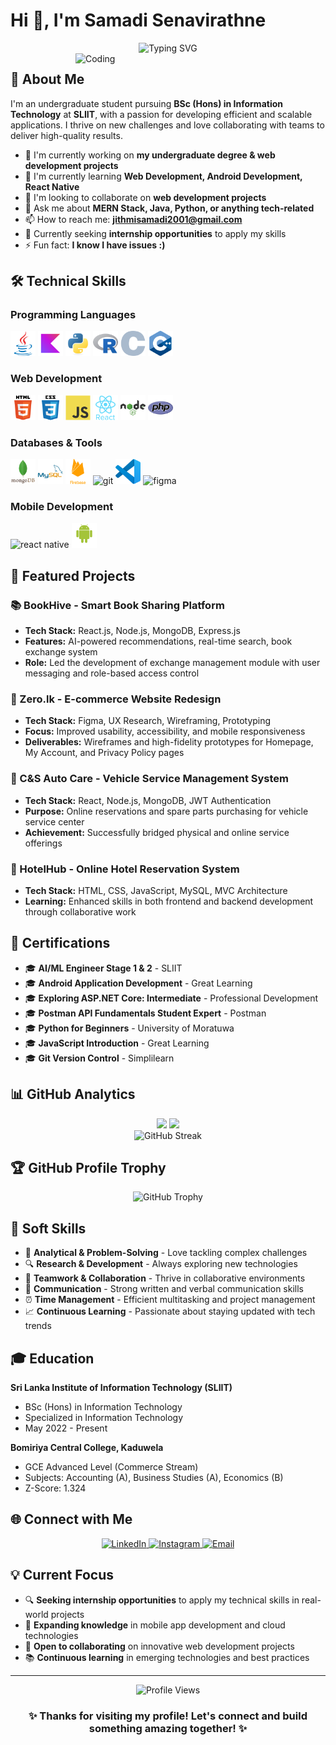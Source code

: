 # Hi 👋, I'm Samadi Senavirathne

<div align="center">
  <img src="https://readme-typing-svg.herokuapp.com?font=Fira+Code&pause=1000&color=36BCF7&center=true&vCenter=true&width=435&lines=Information+Technology+Student;Full+Stack+Developer;MERN+Stack+Enthusiast;Always+Learning+New+Things" alt="Typing SVG" />
</div>

<img align="right" alt="Coding" width="400" src="https://camo.githubusercontent.com/8d3a24af335039bfd365e4bc2c805d9c30268df63e283b7c87d8cffa2746fb22/68747470733a2f2f6d69726f2e6d656469756d2e636f6d2f76322f726573697a653a6669743a3832382f666f726d61743a776562702f302a7942764135436e455833536434616f642e676966">

## 🚀 About Me

I'm an undergraduate student pursuing **BSc (Hons) in Information Technology** at **SLIIT**, with a passion for developing efficient and scalable applications. I thrive on new challenges and love collaborating with teams to deliver high-quality results.

- 🔭 I'm currently working on **my undergraduate degree & web development projects**
- 🌱 I'm currently learning **Web Development, Android Development, React Native**
- 👯 I'm looking to collaborate on **web development projects**
- 💬 Ask me about **MERN Stack, Java, Python, or anything tech-related**
- 📫 How to reach me: **jithmisamadi2001@gmail.com**
- 🎯 Currently seeking **internship opportunities** to apply my skills
- ⚡ Fun fact: **I know I have issues :)**

## 🛠️ Technical Skills

### Programming Languages
<p align="left">
  <img src="https://raw.githubusercontent.com/devicons/devicon/master/icons/java/java-original.svg" alt="java" width="40" height="40"/>
  <img src="https://raw.githubusercontent.com/devicons/devicon/master/icons/kotlin/kotlin-original.svg" alt="kotlin" width="40" height="40"/>
  <img src="https://raw.githubusercontent.com/devicons/devicon/master/icons/python/python-original.svg" alt="python" width="40" height="40"/>
  <img src="https://raw.githubusercontent.com/devicons/devicon/master/icons/r/r-original.svg" alt="r" width="40" height="40"/>
  <img src="https://raw.githubusercontent.com/devicons/devicon/master/icons/c/c-original.svg" alt="c" width="40" height="40"/>
  <img src="https://raw.githubusercontent.com/devicons/devicon/master/icons/cplusplus/cplusplus-original.svg" alt="cplusplus" width="40" height="40"/>
</p>

### Web Development
<p align="left">
  <img src="https://raw.githubusercontent.com/devicons/devicon/master/icons/html5/html5-original-wordmark.svg" alt="html5" width="40" height="40"/>
  <img src="https://raw.githubusercontent.com/devicons/devicon/master/icons/css3/css3-original-wordmark.svg" alt="css3" width="40" height="40"/>
  <img src="https://raw.githubusercontent.com/devicons/devicon/master/icons/javascript/javascript-original.svg" alt="javascript" width="40" height="40"/>
  <img src="https://raw.githubusercontent.com/devicons/devicon/master/icons/react/react-original-wordmark.svg" alt="react" width="40" height="40"/>
  <img src="https://raw.githubusercontent.com/devicons/devicon/master/icons/nodejs/nodejs-original-wordmark.svg" alt="nodejs" width="40" height="40"/>
  <img src="https://raw.githubusercontent.com/devicons/devicon/master/icons/php/php-original.svg" alt="php" width="40" height="40"/>
</p>

### Databases & Tools
<p align="left">
  <img src="https://raw.githubusercontent.com/devicons/devicon/master/icons/mongodb/mongodb-original-wordmark.svg" alt="mongodb" width="40" height="40"/>
  <img src="https://raw.githubusercontent.com/devicons/devicon/master/icons/mysql/mysql-original-wordmark.svg" alt="mysql" width="40" height="40"/>
  <img src="https://raw.githubusercontent.com/devicons/devicon/master/icons/firebase/firebase-plain-wordmark.svg" alt="firebase" width="40" height="40"/>
  <img src="https://www.vectorlogo.zone/logos/git-scm/git-scm-icon.svg" alt="git" width="40" height="40"/>
  <img src="https://raw.githubusercontent.com/devicons/devicon/master/icons/vscode/vscode-original.svg" alt="vscode" width="40" height="40"/>
  <img src="https://www.vectorlogo.zone/logos/figma/figma-icon.svg" alt="figma" width="40" height="40"/>
</p>

### Mobile Development
<p align="left">
  <img src="https://reactnative.dev/img/header_logo.svg" alt="react native" width="40" height="40"/>
  <img src="https://raw.githubusercontent.com/devicons/devicon/master/icons/android/android-original-wordmark.svg" alt="android" width="40" height="40"/>
</p>

## 🎯 Featured Projects

### 📚 BookHive - Smart Book Sharing Platform
- **Tech Stack:** React.js, Node.js, MongoDB, Express.js
- **Features:** AI-powered recommendations, real-time search, book exchange system
- **Role:** Led the development of exchange management module with user messaging and role-based access control

### 🛒 Zero.lk - E-commerce Website Redesign
- **Tech Stack:** Figma, UX Research, Wireframing, Prototyping
- **Focus:** Improved usability, accessibility, and mobile responsiveness
- **Deliverables:** Wireframes and high-fidelity prototypes for Homepage, My Account, and Privacy Policy pages

### 🚗 C&S Auto Care - Vehicle Service Management System
- **Tech Stack:** React, Node.js, MongoDB, JWT Authentication
- **Purpose:** Online reservations and spare parts purchasing for vehicle service center
- **Achievement:** Successfully bridged physical and online service offerings

### 🏨 HotelHub - Online Hotel Reservation System
- **Tech Stack:** HTML, CSS, JavaScript, MySQL, MVC Architecture
- **Learning:** Enhanced skills in both frontend and backend development through collaborative work

## 📜 Certifications

- 🎓 **AI/ML Engineer Stage 1 & 2** - SLIIT
- 🎓 **Android Application Development** - Great Learning
- 🎓 **Exploring ASP.NET Core: Intermediate** - Professional Development
- 🎓 **Postman API Fundamentals Student Expert** - Postman
- 🎓 **Python for Beginners** - University of Moratuwa
- 🎓 **JavaScript Introduction** - Great Learning
- 🎓 **Git Version Control** - Simplilearn

## 📊 GitHub Analytics

<div align="center">
  <img height="180em" src="https://github-readme-stats.vercel.app/api?username=Sama20011214&show_icons=true&theme=tokyonight&include_all_commits=true&count_private=true"/>
  <img height="180em" src="https://github-readme-stats.vercel.app/api/top-langs/?username=Sama20011214&layout=compact&langs_count=7&theme=tokyonight"/>
</div>

<div align="center">
  <img src="https://github-readme-streak-stats.herokuapp.com/?user=Sama20011214&theme=tokyonight" alt="GitHub Streak"/>
</div>

## 🏆 GitHub Profile Trophy
<div align="center">
  <img src="https://github-profile-trophy.vercel.app/?username=Sama20011214&theme=darkhub&no-frame=true&margin-w=15" alt="GitHub Trophy"/>
</div>

## 🌟 Soft Skills

- 🧠 **Analytical & Problem-Solving** - Love tackling complex challenges
- 🔍 **Research & Development** - Always exploring new technologies
- 🤝 **Teamwork & Collaboration** - Thrive in collaborative environments
- 💬 **Communication** - Strong written and verbal communication skills
- ⏰ **Time Management** - Efficient multitasking and project management
- 📈 **Continuous Learning** - Passionate about staying updated with tech trends

## 🎓 Education

**Sri Lanka Institute of Information Technology (SLIIT)**
- BSc (Hons) in Information Technology
- Specialized in Information Technology
- May 2022 - Present

**Bomiriya Central College, Kaduwela**
- GCE Advanced Level (Commerce Stream)
- Subjects: Accounting (A), Business Studies (A), Economics (B)
- Z-Score: 1.324

## 🌐 Connect with Me

<div align="center">
  <a href="https://www.linkedin.com/in/samadi-senavirathne-b2370726a/" target="_blank">
    <img src="https://img.shields.io/badge/LinkedIn-0077B5?style=for-the-badge&logo=linkedin&logoColor=white" alt="LinkedIn"/>
  </a>
  <a href="https://www.instagram.com/samadi_senavirathne/" target="_blank">
    <img src="https://img.shields.io/badge/Instagram-E4405F?style=for-the-badge&logo=instagram&logoColor=white" alt="Instagram"/>
  </a>
  <a href="mailto:jithmisamadi2001@gmail.com">
    <img src="https://img.shields.io/badge/Email-D14836?style=for-the-badge&logo=gmail&logoColor=white" alt="Email"/>
  </a>
</div>

## 💡 Current Focus

- 🔍 **Seeking internship opportunities** to apply my technical skills in real-world projects
- 🌱 **Expanding knowledge** in mobile app development and cloud technologies
- 🤝 **Open to collaborating** on innovative web development projects
- 📚 **Continuous learning** in emerging technologies and best practices

---

<div align="center">
  <img src="https://komarev.com/ghpvc/?username=Sama20011214&color=blueviolet&style=flat-square&label=Profile+Views" alt="Profile Views"/>
</div>

<div align="center">
  <h3>✨ Thanks for visiting my profile! Let's connect and build something amazing together! ✨</h3>
</div>
